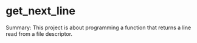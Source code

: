 # get_next_line
Summary: This project is about programming a function that returns a line read from a file descriptor.
